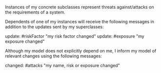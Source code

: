 Instances of my concrete subclasses represent threats against/attacks on the requirements of a system.

Dependents of one of my instances will receive the following messages in addition to the updates sent by my superclasses:

update: #riskFactor		"my risk factor changed"
update: #exposure		"my exposure changed"

Although my model does not explicitly depend on me, I inform my model of relevant changes using the following messages:

changed: #attacks		"my name, risk or exposure changed"